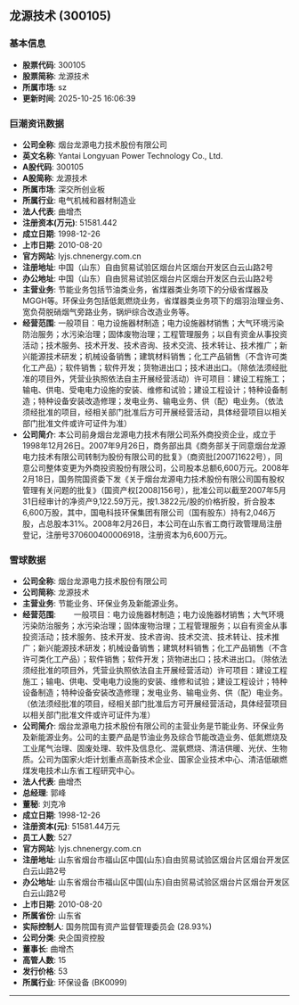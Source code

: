 ## 龙源技术 (300105)

### 基本信息

- **股票代码**: 300105
- **股票简称**: 龙源技术
- **所属市场**: sz
- **更新时间**: 2025-10-25 16:06:39

### 巨潮资讯数据

- **公司全称**: 烟台龙源电力技术股份有限公司
- **英文名称**: Yantai Longyuan Power Technology Co., Ltd.
- **A股代码**: 300105
- **A股简称**: 龙源技术
- **所属市场**: 深交所创业板
- **所属行业**: 电气机械和器材制造业
- **法人代表**: 曲增杰
- **注册资本(万元)**: 51581.442
- **成立日期**: 1998-12-26
- **上市日期**: 2010-08-20
- **官方网站**: lyjs.chnenergy.com.cn
- **注册地址**: 中国（山东）自由贸易试验区烟台片区烟台开发区白云山路2号
- **办公地址**: 中国（山东）自由贸易试验区烟台片区烟台开发区白云山路2号
- **主营业务**: 节能业务包括节油类业务，省煤器类业务项下的分级省煤器及MGGH等。环保业务包括低氮燃烧业务，省煤器类业务项下的烟羽治理业务、宽负荷脱硝烟气旁路业务，锅炉综合改造业务等。
- **经营范围**: 一般项目：电力设施器材制造；电力设施器材销售；大气环境污染防治服务；水污染治理；固体废物治理；工程管理服务；以自有资金从事投资活动；技术服务、技术开发、技术咨询、技术交流、技术转让、技术推广；新兴能源技术研发；机械设备销售；建筑材料销售；化工产品销售（不含许可类化工产品）；软件销售；软件开发；货物进出口；技术进出口。（除依法须经批准的项目外，凭营业执照依法自主开展经营活动）许可项目：建设工程施工；输电、供电、受电电力设施的安装、维修和试验；建设工程设计；特种设备制造；特种设备安装改造修理；发电业务、输电业务、供（配）电业务。（依法须经批准的项目，经相关部门批准后方可开展经营活动，具体经营项目以相关部门批准文件或许可证件为准）
- **公司简介**: 本公司前身烟台龙源电力技术有限公司系外商投资企业，成立于1998年12月26日。2007年9月26日，商务部出具《商务部关于同意烟台龙源电力技术有限公司转制为股份有限公司的批复》（商资批[2007]1622号），同意公司整体变更为外商投资股份有限公司，公司股本总额6,600万元。2008年2月18日，国务院国资委下发《关于烟台龙源电力技术股份有限公司国有股权管理有关问题的批复》（国资产权[2008]156号），批准公司以截至2007年5月31日经审计的净资产9,122.59万元，按1.3822元/股的价格折股，折合股本6,600万股，其中，国电科技环保集团有限公司（国有股东）持有2,046万股，占总股本31%。2008年2月26日，本公司在山东省工商行政管理局注册登记，注册号370600400006918，注册资本为6,600万元。

### 雪球数据

- **公司全称**: 烟台龙源电力技术股份有限公司
- **公司简称**: 龙源技术
- **主营业务**: 节能业务、环保业务及新能源业务。
- **经营范围**: 　　一般项目：电力设施器材制造；电力设施器材销售；大气环境污染防治服务；水污染治理；固体废物治理；工程管理服务；以自有资金从事投资活动；技术服务、技术开发、技术咨询、技术交流、技术转让、技术推广；新兴能源技术研发；机械设备销售；建筑材料销售；化工产品销售（不含许可类化工产品）；软件销售；软件开发；货物进出口；技术进出口。（除依法须经批准的项目外，凭营业执照依法自主开展经营活动）许可项目：建设工程施工；输电、供电、受电电力设施的安装、维修和试验；建设工程设计；特种设备制造；特种设备安装改造修理；发电业务、输电业务、供（配）电业务。（依法须经批准的项目，经相关部门批准后方可开展经营活动，具体经营项目以相关部门批准文件或许可证件为准）
- **公司简介**: 烟台龙源电力技术股份有限公司的主营业务是节能业务、环保业务及新能源业务。公司的主要产品是节油业务及综合节能改造业务、低氮燃烧及工业尾气治理、固废处理、软件及信息化、混氨燃烧、清洁供暖、光伏、生物质。公司为国家火炬计划重点高新技术企业、国家企业技术中心、清洁低碳燃煤发电技术山东省工程研究中心。
- **法人代表**: 曲增杰
- **总经理**: 郭峰
- **董秘**: 刘克冷
- **成立日期**: 1998-12-26
- **注册资本(元)**: 51581.44万元
- **员工人数**: 527
- **官方网站**: lyjs.chnenergy.com.cn
- **注册地址**: 山东省烟台市福山区中国(山东)自由贸易试验区烟台片区烟台开发区白云山路2号
- **办公地址**: 山东省烟台市福山区中国(山东)自由贸易试验区烟台片区烟台开发区白云山路2号
- **上市日期**: 2010-08-20
- **所属省份**: 山东省
- **实际控制人**: 国务院国有资产监督管理委员会 (28.93%)
- **公司分类**: 央企国资控股
- **董事长**: 曲增杰
- **高管人数**: 15
- **发行价格**: 53
- **所属行业**: 环保设备 (BK0099)

---